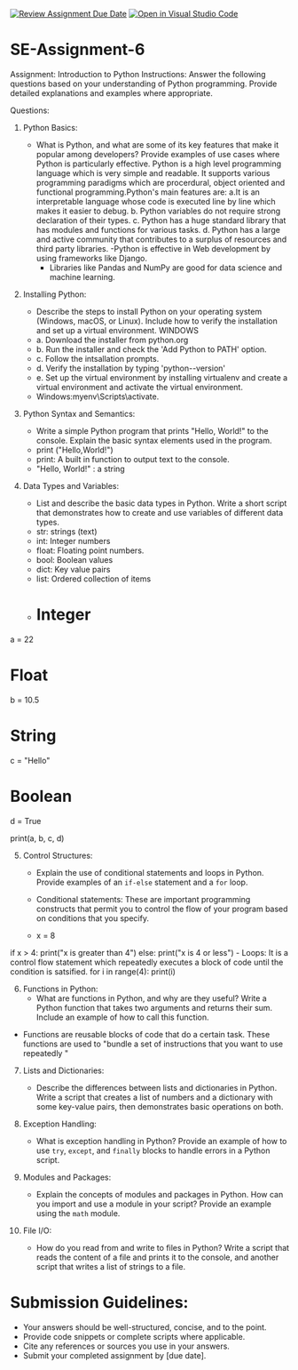 [![Review Assignment Due Date](https://classroom.github.com/assets/deadline-readme-button-22041afd0340ce965d47ae6ef1cefeee28c7c493a6346c4f15d667ab976d596c.svg)](https://classroom.github.com/a/WfNmjXUk)
[![Open in Visual Studio Code](https://classroom.github.com/assets/open-in-vscode-2e0aaae1b6195c2367325f4f02e2d04e9abb55f0b24a779b69b11b9e10269abc.svg)](https://classroom.github.com/online_ide?assignment_repo_id=15464389&assignment_repo_type=AssignmentRepo)
# SE-Assignment-6
 Assignment: Introduction to Python
Instructions:
Answer the following questions based on your understanding of Python programming. Provide detailed explanations and examples where appropriate.

 Questions:

1. Python Basics:
   - What is Python, and what are some of its key features that make it popular among developers? Provide examples of use cases where Python is particularly effective.
Python is a high level programming language which is very simple and readable. It supports various programming paradigms which are procerdural, object oriented and functional programming.Python's main features are: a.It is an interpretable language whose code is executed line by line which makes it easier to debug.
     b. Python variables do not require strong declaration of their types.
     c. Python has a huge standard library that has modules and functions for various tasks.
     d. Python has a large and active community that contributes to a surplus of resources and third party libraries.
     -Python is effective in Web development by using frameworks like Django.
     - Libraries like Pandas and NumPy are good for data science and machine learning.
     
2. Installing Python:
   - Describe the steps to install Python on your operating system (Windows, macOS, or Linux). Include how to verify the installation and set up a virtual environment.
     WINDOWS
   - a. Download the installer from python.org
   - b. Run the installer and check the 'Add Python to PATH' option.
   - c. Follow the intsallation prompts.
   - d. Verify the installation by typing 'python--version'
   - e. Set up the virtual environment by installing virtualenv and create a virtual environment and activate the virtual environment.
   - Windows:myenv\Scripts\activate.

3. Python Syntax and Semantics:
   - Write a simple Python program that prints "Hello, World!" to the console. Explain the basic syntax elements used in the program.
   - print ("Hello,World!")
   - print: A built in function to output text to the console.
   - "Hello, World!" :  a string 

4. Data Types and Variables:
   - List and describe the basic data types in Python. Write a short script that demonstrates how to create and use variables of different data types.
   - str: strings (text)
   - int: Integer numbers
   - float: Floating point numbers.
   - bool: Boolean values
   - dict: Key value pairs
   - list: Ordered collection of items
   - # Integer
a = 22

# Float
b = 10.5

# String
c = "Hello"

# Boolean
d = True

print(a, b, c, d)

5. Control Structures:
   - Explain the use of conditional statements and loops in Python. Provide examples of an `if-else` statement and a `for` loop.
   - Conditional statements: These are important programming constructs that permit you to control the flow of your program based on conditions that you specify.

    - x = 8

if x > 4:
    print("x is greater than 4")
else:
    print("x is 4 or less")
    - Loops: It is a control flow statement which repeatedly executes a block of code until the condition is satsified.
for i in range(4):
    print(i)
    
6. Functions in Python:
   - What are functions in Python, and why are they useful? Write a Python function that takes two arguments and returns their sum. Include an example of how to call this function.
- Functions are reusable blocks of code that do a certain task. These functions are used to "bundle a set of instructions that you want to use repeatedly "
7. Lists and Dictionaries:
   - Describe the differences between lists and dictionaries in Python. Write a script that creates a list of numbers and a dictionary with some key-value pairs, then demonstrates basic operations on both.

8. Exception Handling:
   - What is exception handling in Python? Provide an example of how to use `try`, `except`, and `finally` blocks to handle errors in a Python script.

9. Modules and Packages:
   - Explain the concepts of modules and packages in Python. How can you import and use a module in your script? Provide an example using the `math` module.

10. File I/O:
    - How do you read from and write to files in Python? Write a script that reads the content of a file and prints it to the console, and another script that writes a list of strings to a file.

# Submission Guidelines:
- Your answers should be well-structured, concise, and to the point.
- Provide code snippets or complete scripts where applicable.
- Cite any references or sources you use in your answers.
- Submit your completed assignment by [due date].


